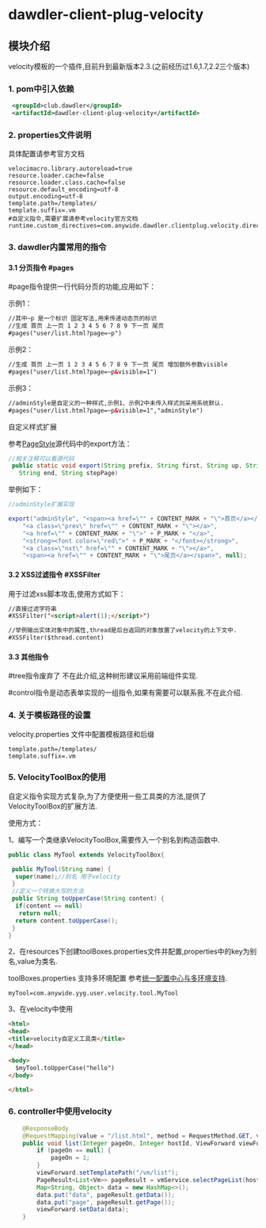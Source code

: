 # dawdler-client-plug-velocity

## 模块介绍

velocity模板的一个插件,目前升到最新版本2.3.(之前经历过1.6,1.7,2.2三个版本)

### 1. pom中引入依赖

```xml
 <groupId>club.dawdler</groupId>
 <artifactId>dawdler-client-plug-velocity</artifactId>
```

### 2. properties文件说明

具体配置请参考官方文档

```properties
velocimacro.library.autoreload=true
resource.loader.cache=false
resource.loader.class.cache=false
resource.default_encoding=utf-8
output.encoding=utf-8
template.path=/templates/
template.suffix=.vm
#自定义指令,需要扩展请参考velocity官方文档
runtime.custom_directives=com.anywide.dawdler.clientplug.velocity.direct.PageDirect,com.anywide.dawdler.clientplug.velocity.direct.ControlDirect
```

### 3. dawdler内置常用的指令

#### 3.1 分页指令 #pages

\#page指令提供一行代码分页的功能,应用如下：

示例1：

```html
//其中~p 是一个标识 固定写法,用来传递动态页的标识
//生成 首页 上一页 1 2 3 4 5 6 7 8 9 下一页 尾页
#pages("user/list.html?page=~p")

```

示例2：

```html
//生成 首页 上一页 1 2 3 4 5 6 7 8 9 下一页 尾页 增加额外参数visible
#pages("user/list.html?page=~p&visible=1")

```

示例3：

```html
//adminStyle是自定义的一种样式,示例1、示例2中未传入样式则采用系统默认.
#pages("user/list.html?page=~p&visible=1","adminStyle")

```

自定义样式扩展

参考[PageStyle](./src/main/java/com/anywide/dawdler/clientplug/velocity/PageStyle.java)源代码中的export方法：

```java
//相关注释可以看源代码
 public static void export(String prefix, String first, String up, String pages, String pageOn, String last,
   String end, String stepPage)
```

举例如下：

```java
//adminStyle扩展实现

export("adminStyle", "<span><a href=\"" + CONTENT_MARK + "\">首页</a></span>",
    "<a class=\"prev\" href=\"" + CONTENT_MARK + "\"></a>",
    "<a href=\"" + CONTENT_MARK + "\">" + P_MARK + "</a>",
    "<strong><font color=\"red\">" + P_MARK + "</font></strong>",
    "<a class=\"nxt\" href=\"" + CONTENT_MARK + "\"></a>",
    "<span><a href=\"" + CONTENT_MARK + "\">尾页</a></span>", null);

```

#### 3.2 XSS过滤指令 #XSSFilter

用于过滤xss脚本攻击,使用方式如下：

```html
//直接过滤字符串
#XSSFilter("<script>alert(1);</script>")

//举例输出实体对象中的属性,thread是后台返回的对象放置了velocity的上下文中.
#XSSFilter($thread.content)

```

#### 3.3 其他指令

\#tree指令废弃了 不在此介绍,这种树形建议采用前端组件实现.

\#control指令是动态表单实现的一组指令,如果有需要可以联系我.不在此介绍.

### 4. 关于模板路径的设置

velocity.properties 文件中配置模板路径和后缀

```properties
template.path=/templates/
template.suffix=.vm
```

### 5. VelocityToolBox的使用

自定义指令实现方式复杂,为了方便使用一些工具类的方法,提供了VelocityToolBox的扩展方法.

使用方式：

1、编写一个类继承VelocityToolBox,需要传入一个别名到构造函数中.

```java
public class MyTool extends VelocityToolBox{

 public MyTool(String name) {
  super(name);//别名 用于velocity
 }
 //定义一个转换大写的方法
 public String toUpperCase(String content) {
  if(content == null)
   return null;
  return content.toUpperCase();
 }
}
```

2、在resources下创建toolBoxes.properties文件并配置,properties中的key为别名,value为类名.

toolBoxes.properties 支持多环境配置 参考[统一配置中心与多环境支持](../../doc/dawdler-profiles.active-README.md).

```properties
myTool=com.anywide.yyg.user.velocity.tool.MyTool
```

3、在velocity中使用

```html
<html>
<head>
<title>velocity自定义工具类</title>
</head>

<body>
  $myTool.toUpperCase("hello")
</body>

</html> 
```

### 6. controller中使用velocity

```java
	@ResponseBody
	@RequestMapping(value = "/list.html", method = RequestMethod.GET, viewType = ViewType.velocity)
	public void list(Integer pageOn, Integer hostId, ViewForward viewForward) {
		if (pageOn == null) {
			pageOn = 1;
		}
		viewForward.setTemplatePath("/vm/list");
		PageResult<List<Vm>> pageResult = vmService.selectPageList(hostId, pageOn, 10);
		Map<String, Object> data = new HashMap<>();
		data.put("data", pageResult.getData());
		data.put("page", pageResult.getPage());
		viewForward.setData(data);
	}
  ```
  